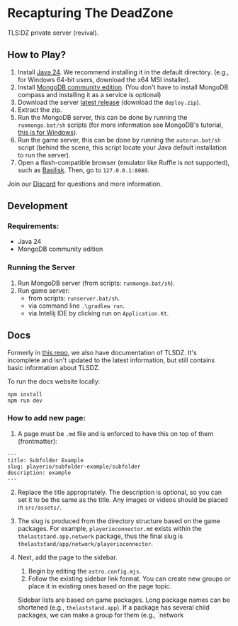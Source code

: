 # Recapturing The DeadZone

TLS:DZ private server (revival).

## How to Play?

1. Install [Java 24](https://www.oracle.com/java/technologies/downloads/). We recommend installing it in the default directory. (e.g., for Windows 64-bit users, download the x64 MSI installer).
2. Install [MongoDB community edition](https://www.mongodb.com/try/download/community). (You don't have to install MongoDB compass and installing it as a service is optional)
3. Download the server [latest release](https://github.com/glennhenry/Recapturing-The-DeadZone/releases) (download the `deploy.zip`).
4. Extract the zip.
5. Run the MongoDB server, this can be done by running the `runmongo.bat/sh` scripts (for more information see MongoDB's tutorial, [this is for Windows](https://www.mongodb.com/docs/manual/tutorial/install-mongodb-on-windows/)).
5. Run the game server, this can be done by running the `autorun.bat/sh` script (behind the scene, this script locate your Java default installation to run the server).
6. Open a flash-compatible browser (emulator like Ruffle is not supported), such as [Basilisk](https://www.mediafire.com/file/tmecqq7ke0uhqm7/Basilisk_with_Flash_%2528debug%2529.zip/file). Then, go to `127.0.0.1:8080`.

Join our [Discord](https://discord.gg/jFyAePxDBJ) for questions and more information.

## Development

### Requirements:

- Java 24
- MongoDB community edition

### Running the Server

1. Run MongoDB server (from scripts: `runmongo.bat/sh`).
2. Run game server:
   - from scripts: `runserver.bat/sh`.
   - via command line `.\gradlew run`.
   - via Intellij IDE by clicking run on `Application.Kt`.

## Docs

Formerly in [this repo](https://github.com/glennhenry/DeadZone-Documentation), we also have documentation of TLSDZ. It's incomplete and isn't updated to the latest information, but still contains basic information about TLSDZ.

To run the docs website locally:

```
npm install
npm run dev
```

### How to add new page:

1. A page must be `.md` file and is enforced to have this on top of them (frontmatter):

```
---
title: Subfolder Example
slug: playerio/subfolder-example/subfolder
description: example
---
```

2. Replace the title appropriately. The description is optional, so you can set it to be the same as the title. Any images or videos should be placed in `src/assets/`.
3. The slug is produced from the directory structure based on the game packages. For example, `playerioconnector.md` exists within the `thelaststand.app.network` package, thus the final slug is `thelaststand/app/network/playerioconnector`.
4. Next, add the page to the sidebar.

   1. Begin by editing the `astro.config.mjs`.
   2. Follow the existing sidebar link format. You can create new groups or place it in existing ones based on the page topic.

   Sidebar lists are based on game packages. Long package names can be shortened (e.g., `thelaststand.app`). If a package has several child packages, we can make a group for them (e.g., `network

